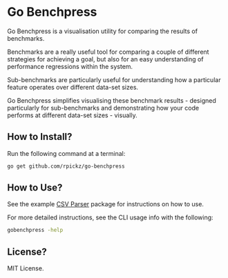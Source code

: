 # Go Benchpress

Go Benchpress is a visualisation utility for comparing the results of benchmarks.

Benchmarks are a really useful tool for comparing a couple of different strategies for achieving a goal, but also for 
an easy understanding of performance regressions within the system.

Sub-benchmarks are particularly useful for understanding how a particular feature operates over different data-set sizes.

Go Benchpress simplifies visualising these benchmark results - designed particularly for sub-benchmarks and demonstrating
how your code performs at different data-set sizes - visually.

## How to Install?

Run the following command at a terminal:
```bash
go get github.com/rpickz/go-benchpress
```

## How to Use?

See the example [CSV Parser](./examples/csvparser) package for instructions on how to use.

For more detailed instructions, see the CLI usage info with the following:
```bash
gobenchpress -help
```

## License?

MIT License.
